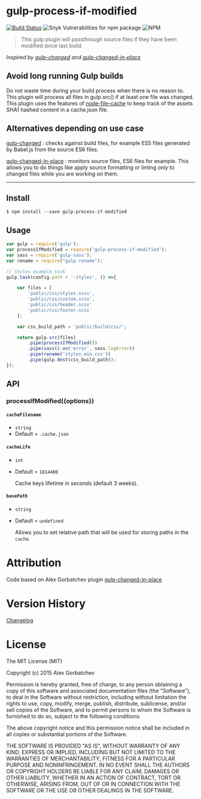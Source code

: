 # gulp-process-if-modified

[![Build Status](https://travis-ci.org/wlarch/gulp-process-if-modified.svg?branch=master)](https://travis-ci.org/wlarch/gulp-process-if-modified) ![Snyk Vulnerabilities for npm package](https://img.shields.io/snyk/vulnerabilities/npm/gulp-process-if-modified) ![NPM](https://img.shields.io/npm/l/gulp-process-if-modified)

> This gulp plugin will passthrough source files if they have been modified since last build.

_Inspired by [gulp-changed](https://github.com/sindresorhus/gulp-changed) and [gulp-changed-in-place](https://github.com/alexgorbatchev/gulp-changed-in-place)_

## Avoid long running Gulp builds

Do not waste time during your build process when there is no reason to. This plugin will process all files in gulp.src() if at least one file was changed. This plugin uses the features of [node-file-cache](https://www.npmjs.com/package/node-file-cache) to keep track of the assets SHA1 hashed content in a cache.json file.

## Alternatives depending on use case

[gulp-changed](https://github.com/sindresorhus/gulp-changed) : checks against build files, for example ES5 files generated by Babel.js from the source ES6 files.

[gulp-changed-in-place](https://github.com/alexgorbatchev/gulp-changed-in-place) : monitors source files, ES6 files for example. This allows you to do things like apply source formatting or linting *only* to changed files while you are working on them.

---

## Install

```
$ npm install --save gulp-process-if-modified
```

## Usage

```js
var gulp = require('gulp');
var processIfModified = require('gulp-process-if-modified');
var sass = require('gulp-sass');
var rename = require("gulp-rename");

// Styles example task
gulp.task(config.path + '-styles', () =>{

    var files = [
        'public/css/styles.scss',
        'public/css/custom.scss',
        'public/css/header.scss'
        'public/css/footer.scss'
    ];

    var css_build_path = 'public/build/css/';

    return gulp.src(files)
        .pipe(processIfModified())
        .pipe(sass().on('error', sass.logError))
        .pipe(rename('styles.min.css'))
        .pipe(gulp.dest(css_build_path));
});
```

## API

### processIfModified({options})

#### `cacheFilename`
* `string`
* Default = `.cache.json`

#### `cacheLife`
* `int`
* Default = `1814400`

  Cache keys lifetime in seconds (default 3 weeks).

#### `basePath`
* `string`
* Default = `undefined`

  Allows you to set relative path that will be used for storing paths in the `cache`.

# Attribution

Code based on Alex Gorbatchev plugin [gulp-changed-in-place](https://github.com/alexgorbatchev/gulp-changed-in-place)

# Version History

[Changelog](https://github.com/wlarch/gulp-process-if-modified/releases)

# License

The MIT License (MIT)

Copyright (c) 2015 Alex Gorbatchev

Permission is hereby granted, free of charge, to any person obtaining a copy
of this software and associated documentation files (the "Software"), to deal
in the Software without restriction, including without limitation the rights
to use, copy, modify, merge, publish, distribute, sublicense, and/or sell
copies of the Software, and to permit persons to whom the Software is
furnished to do so, subject to the following conditions:

The above copyright notice and this permission notice shall be included in
all copies or substantial portions of the Software.

THE SOFTWARE IS PROVIDED "AS IS", WITHOUT WARRANTY OF ANY KIND, EXPRESS OR
IMPLIED, INCLUDING BUT NOT LIMITED TO THE WARRANTIES OF MERCHANTABILITY,
FITNESS FOR A PARTICULAR PURPOSE AND NONINFRINGEMENT. IN NO EVENT SHALL THE
AUTHORS OR COPYRIGHT HOLDERS BE LIABLE FOR ANY CLAIM, DAMAGES OR OTHER
LIABILITY, WHETHER IN AN ACTION OF CONTRACT, TORT OR OTHERWISE, ARISING FROM,
OUT OF OR IN CONNECTION WITH THE SOFTWARE OR THE USE OR OTHER DEALINGS IN
THE SOFTWARE.
